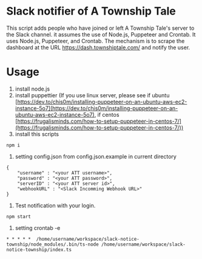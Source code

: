 # Slack notifier of A Township Tale

This script adds people who have joined or left A Township Tale's server to the Slack channel. it assumes the use of Node.js, Puppeteer and Crontab. It uses Node.js, Puppeteer, and Crontab. The mechanism is to scrape the dashboard at the URL https://dash.townshiptale.com/ and notify the user.

# Usage

1. install node.js
1. install puppettier (If you use linux server, please see if ubuntu [https://dev.to/chis0m/installing-puppeteer-on-an-ubuntu-aws-ec2-instance-5o7](https://dev.to/chis0m/installing-puppeteer-on-an-ubuntu-aws-ec2-instance-5o7), if centos [https://frugalisminds.com/how-to-setup-puppeteer-in-centos-7/](https://frugalisminds.com/how-to-setup-puppeteer-in-centos-7/))
1. install this scripts

```
npm i
```

1. setting config.json from config.json.example in current directory

```
{
    "username" : "<your ATT username>",
    "password" : "<your ATT password>",
    "serverID" : "<your ATT server id>",
    "webhookURL" : "<Slack Incomming Webhook URL>"
}
```
1. Test notification with your login.

```
npm start
```

1. setting crontab -e

```
* * * * *  /home/username/workspace/slack-notice-township/node_modules/.bin/ts-node /home/username/workspace/slack-notice-township/index.ts
```
